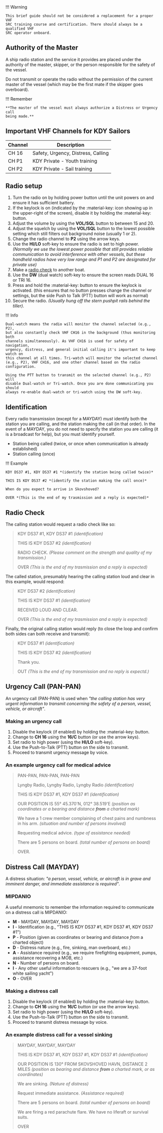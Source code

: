 !!! Warning

    This brief guide should not be considered a replacement for a proper VHF
    SRC training course and certification. There should always be a qualified VHF
    SRC operator onboard.

## Authority of the Master

A ship radio station and the service it provides are placed under the authority
of the master, skipper, or the person responsible for the safety of the vessel.

Do not transmit or operate the radio without the permission of the current
master of the vessel (which may be the first mate if the skipper goes
overboard).

!!! Remember

    **The master of the vessel must always authorize a Distress or Urgency call
    being made.**

## Important VHF Channels for KDY Sailors

| Channel | Description                          |
|---------|--------------------------------------|
|CH 16    | Safety, Urgency, Distress, Calling   |
|CH P1    | KDY Private - Youth training         |
|CH P2    | KDY Private - Sail training          |

## Radio setup

1. Turn the radio on by holding power button until the unit powers on and
   ensure it has sufficient battery.
2. If the keylock is on (indicated by the :material-key: icon showing up in the
   upper-right of the screen), disable it by holding the :material-key: button.
3. Adjust the volume by using the **VOL/SQL** button to between 15 and 20.
4. Adjust the squelch by using the **VOL/SQL** button to the lowest possible
   setting which still filters out background noise (usually 1 or 2).
5. Change the radio channel to **P2** using the arrow keys.
6. Use the **HI/LO** soft-key to ensure the radio is set to high power.
   *(Normally we use the lowest power possible that still provides reliable
   communication to avoid interference with other vessels, but these handheld
   radios have very low range and P1 and P2 are designated for private use)*
7. Make a [radio check](#radio-check) to another boat.
8. Use the **DW** (dual watch) soft-key to ensure the screen reads DUAL 16 or
   TRI 16.
9. Press and hold the :material-key: button to ensure the keylock is activated.
   (this ensures that no button presses change the channel or settings, but the
   side Push to Talk (PTT) button will work as normal)
10. Secure the radio. *(Usually hung off the stern pushpit rails behind the
    tiller)*.

!!! Info

    Dual-watch means the radio will monitor the channel selected (e.g., P2),
    but also constantly check VHF CH16 in the background (thus monitoring both
    channels simultaneously). As VHF CH16 is used for safety of navigation,
    urgency, distress, and general initial calling it's important to keep watch on
    this channel at all times. Tri-watch will monitor the selected channel
    (e.g., P2), VHF CH16, and one other channel based on the radio configuration.

    Using the PTT button to transmit on the selected channel (e.g., P2) will
    disable Dual-watch or Tri-watch. Once you are done communicating you should
    always re-enable dual-watch or tri-watch using the DW soft-key.

## Identification

Every radio transmission (except for a MAYDAY) *must* identify both the station
you are calling, and the station making the call (in that order). In the event
of a MAYDAY, you do not need to specify the station you are calling (it is a
broadcast for help), but you must identify yourself.

- Station being called (twice, or once when communication is already established)
- Station calling (once)

!!! Example

    KDY DS37 #1, KDY DS37 #1 *(identify the station being called twice)*

    THIS IS KDY DS37 #2 *(identify the station making the call once)*

    When do you expect to arrive in Skovshoved?

    OVER *(This is the end of my trasmission and a reply is expected)*

## Radio Check

The calling station would request a radio check like so:

> KDY DS37 #1, KDY DS37 #1 *(identification)*
>
> THIS IS KDY DS37 #2 *(identification)*
>
> RADIO CHECK. *(Please comment on the strength and quality of my transmission.)*
>
> OVER *(This is the end of my trasmission and a reply is expected)*

The called station, presumably hearing the calling station loud and clear in
this example, would respond:

> KDY DS37 #2 *(identification)*
>
> THIS IS KDY DS37 #1 *(identification)*
>
> RECEIVED LOUD AND CLEAR.
>
> OVER *(This is the end of my trasmission and a reply is expected)*

Finally, the original calling station would reply (to close the loop and
confirm both sides can both receive and transmit):

> KDY DS37 #1 *(identification)*
>
> THIS IS KDY DS37 #2 *(identification)*
>
> Thank you.
>
> OUT *(This is the end of my transmission and no reply is expectd.)*

## Urgency Call (PAN-PAN)

An urgency call (PAN-PAN) is used when *"the calling station has very urgent
information to transmit concerning the safety of a person, vessel, vehicle, or
aircraft"*.

### Making an urgency call

1. Disable the keylock (if enabled) by holding the :material-key: button.
2. Change to **CH 16** using the **16/C** button (or use the arrow keys).
3. Set radio to high power (using the **HI/LO** soft-key).
4. Use the Push-to-Talk (PTT) button on the side to transmit.
5. Proceed to transmit urgency message by voice.

### An example urgency call for medical advice

> PAN-PAN, PAN-PAN, PAN-PAN
>
> Lyngby Radio, Lyngby Radio, Lyngby Radio *(identification)*
>
> THIS IS KDY DS37 #1, KDY DS37 #1 *(identification)*
>
> OUR POSITION IS 55° 45.370'N, 012° 38.519'E *(position as coordinates or a
> bearing and distance **from** a charted mark)*
>
> We have a 1 crew member complaining of chest pains and numbness in his arm.
> *(situation and number of persons involved)*
>
> Requesting medical advice. *(type of assistance needed)*
>
> There are 5 persons on board. *(total number of persons on board)*
>
> OVER.

## Distress Call (MAYDAY)

A distress situation: *"a person, vessel, vehicle, or aircraft is in grave and
imminent danger, and immediate assistance is required"*.

### MIPDANIO

A useful mnemonic to remember the information required to communicate on a
distress call is MIPDANIO:

- **M** - MAYDAY, MAYDAY, MAYDAY
- **I** - Identification (e.g., "THIS IS KDY DS37 #1, KDY DS37 #1, KDY DS37
  #1")
- **P** - Position (given as coordinates or bearing and distance *from* a
  charted object)
- **D** - Distress nature (e.g., fire, sinking, man overboard, etc.)
- **A** - Assistance required (e.g., we require firefighting equipment, pumps,
  assistance recovering a MOB, etc.)
- **N** - Number of persons on board.
- **I** - Any other useful information to rescuers (e.g., "we are a 37-foot
  white sailing yacht")
- **O** - OVER

### Making a distress call

1. Disable the keylock (if enabled) by holding the :material-key: button.
2. Change to **CH 16** using the **16/C** button (or use the arrow keys).
3. Set radio to high power (using the **HI/LO** soft-key).
4. Use the Push-to-Talk (PTT) button on the side to transmit.
5. Proceed to transmit distress message by voice.

### An example distress call for a vessel sinking

> MAYDAY, MAYDAY, MAYDAY
>
> THIS IS KDY DS37 #1, KDY DS37 #1, KDY DS37 #1 *(identification)*
>
> OUR POSITION IS 130° FROM SKOVSHOVED HAVN, DISTANCE 2 MILES *(position as
> bearing and distance **from** a charted mark, or as coordinates)*
>
> We are sinking.  *(Nature of distress)*
>
> Request immediate assistance. *(Assistance required)*
>
> There are 5 persons on board. *(total number of persons on board)*
>
> We are firing a red parachute flare. We have no liferaft or survival suits.
>
> OVER
